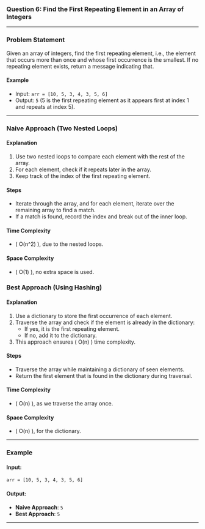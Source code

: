 ### **Question 6: Find the First Repeating Element in an Array of Integers**

---

### **Problem Statement**

Given an array of integers, find the first repeating element, i.e., the element that occurs more than once and whose first occurrence is the smallest. If no repeating element exists, return a message indicating that.

#### **Example**
- Input: `arr = [10, 5, 3, 4, 3, 5, 6]`
- Output: `5` (5 is the first repeating element as it appears first at index 1 and repeats at index 5).

---

### **Naive Approach (Two Nested Loops)**

#### **Explanation**
1. Use two nested loops to compare each element with the rest of the array.
2. For each element, check if it repeats later in the array.
3. Keep track of the index of the first repeating element.

#### **Steps**
- Iterate through the array, and for each element, iterate over the remaining array to find a match.
- If a match is found, record the index and break out of the inner loop.

#### **Time Complexity**
- \( O(n^2) \), due to the nested loops.

#### **Space Complexity**
- \( O(1) \), no extra space is used.



### **Best Approach (Using Hashing)**

#### **Explanation**
1. Use a dictionary to store the first occurrence of each element.
2. Traverse the array and check if the element is already in the dictionary:
   - If yes, it is the first repeating element.
   - If no, add it to the dictionary.
3. This approach ensures \( O(n) \) time complexity.

#### **Steps**
- Traverse the array while maintaining a dictionary of seen elements.
- Return the first element that is found in the dictionary during traversal.

#### **Time Complexity**
- \( O(n) \), as we traverse the array once.

#### **Space Complexity**
- \( O(n) \), for the dictionary.
---

### **Example**

#### **Input**:
`arr = [10, 5, 3, 4, 3, 5, 6]`

#### **Output**:
- **Naive Approach**: `5`
- **Best Approach**: `5`

---

